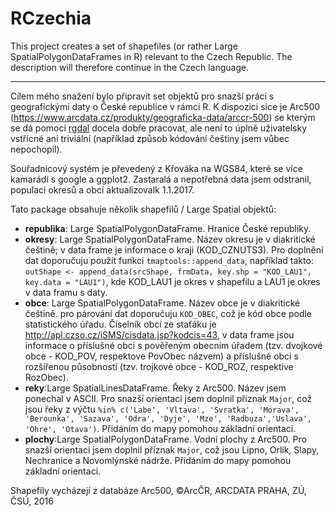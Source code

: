 # RCzechia

This project creates a set of shapefiles (or rather Large SpatialPolygonDataFrames in R) relevant to the Czech Republic. The description will therefore continue in the Czech language.
- - - - 
Cílem mého snažení bylo připravit set objektů pro snazší práci s geografickými daty o České republice v rámci R. K dispozici sice je Arc500 (https://www.arcdata.cz/produkty/geograficka-data/arccr-500) se kterým se dá pomoci [rgdal](https://cran.r-project.org/web/packages/rgdal/index.html) docela dobře pracovat, ale není to úplně uživatelsky vstřícné ani triviální (například způsob kódování češtiny jsem vůbec nepochopil). 

Souřadnicový systém je převedený z Křováka na WGS84, které se více kamarádí s google a ggplot2. Zastaralá a nepotřebná data jsem odstranil, populaci okresů a obcí aktualizovalk 1.1.2017.

Tato package obsahuje několik shapefilů / Large Spatial objektů:
  * **republika**: Large SpatialPolygonDataFrame. Hranice České republiky.
  * **okresy**: Large SpatialPolygonDataFrame. Název okresu je v diakritické češtině; v data frame je informace o kraji (KOD_CZNUTS3).
  Pro doplnění dat doporučuju použít funkci `tmaptools::append_data`, například takto:  `outShape <- append_data(srcShape, frmData, key.shp = "KOD_LAU1", key.data = "LAU1")`, kde KOD_LAU1 je okres v shapefilu a LAU1 je okres v data framu s daty.
  * **obce**: Large SpatialPolygonDataFrame. Název obce je v diakritické češtině. 
  pro párování dat doporučuju `KOD_OBEC`, což je kód obce podle statistického úřadu. Číselník obcí ze staťáku je http://apl.czso.cz/iSMS/cisdata.jsp?kodcis=43, v data frame jsou informace o příslušné obci s pověřeným obecním úřadem (tzv. dvojkové obce - KOD_POV, respektove PovObec názvem) a příslušné obci s rozšířenou působností (tzv. trojkové obce - KOD_ROZ, respektive RozObec).
  * **reky**:Large SpatialLinesDataFrame. Řeky z Arc500. Název jsem ponechal v ASCII.
  Pro snazší orientaci jsem doplnil příznak `Major`, což jsou řeky z výčtu `%in% c('Labe', 'Vltava', 'Svratka', 'Morava', 'Berounka', 'Sazava', 'Odra', 'Dyje', 'Mze', 'Radbuza','Uslava', 'Ohre', 'Otava')`. Přidáním do mapy pomohou základní orientaci.  
  * **plochy**:Large SpatialPolygonDataFrame. Vodní plochy z Arc500.
  Pro snazší orientaci jsem doplnil příznak `Major`, což jsou Lipno, Orlík, Slapy, Nechranice a Novomlýnské nádrže. Přidáním do mapy pomohou základní orientaci.  
  
Shapefily vycházejí z databáze Arc500, ©ArcČR, ARCDATA PRAHA, ZÚ, ČSÚ, 2016
